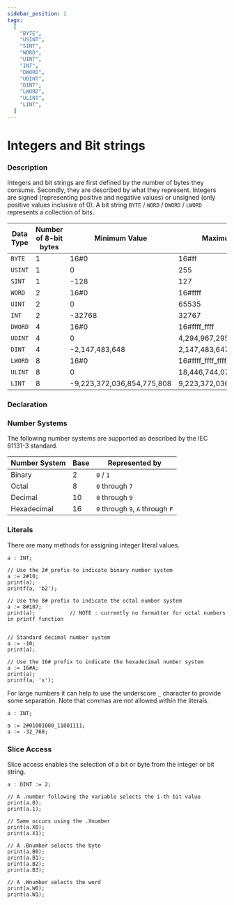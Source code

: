 ```yaml
---
sidebar_position: 2
tags:
  [
    "BYTE",
    "USINT",
    "SINT",
    "WORD",
    "UINT",
    "INT",
    "DWORD",
    "UDINT",
    "DINT",
    "LWORD",
    "ULINT",
    "LINT",
  ]
---
```


# Integers and Bit strings

### Description

Integers and bit strings are first defined by the number of bytes they consume. Secondly, they are described by what they represent. Integers are signed (representing positive and negative values) or unsigned (only positive values inclusive of 0). A bit string `BYTE` / `WORD` / `DWORD` / `LWORD` represents a collection of bits.

| Data Type | Number of 8-bit bytes | Minimum Value              | Maximum Value              |
| --------- | --------------------- | -------------------------- | -------------------------- |
| `BYTE`    | 1                     | 16#0                       | 16#ff                      |
| `USINT`   | 1                     | 0                          | 255                        |
| `SINT`    | 1                     | -128                       | 127                        |
| `WORD`    | 2                     | 16#0                       | 16#ffff                    |
| `UINT`    | 2                     | 0                          | 65535                      |
| `INT`     | 2                     | -32768                     | 32767                      |
| `DWORD`   | 4                     | 16#0                       | 16#ffff_ffff               |
| `UDINT`   | 4                     | 0                          | 4,294,967,295              |
| `DINT`    | 4                     | -2,147,483,648             | 2,147,483,647              |
| `LWORD`   | 8                     | 16#0                       | 16#ffff_ffff_ffff_ffff     |
| `ULINT`   | 8                     | 0                          | 18,446,744,073,709,551,615 |
| `LINT`    | 8                     | -9,223,372,036,854,775,808 | 9,223,372,036,854,775,807  |

### Declaration

### Number Systems

The following number systems are supported as described by the IEC 61131-3 standard.

| Number System | Base | Represented by                   |
| ------------- | ---- | -------------------------------- |
| Binary        | 2    | `0` / `1`                        |
| Octal         | 8    | `0` through `7`                  |
| Decimal       | 10   | `0` through `9`                  |
| Hexadecimal   | 16   | `0` through `9`, `A` through `F` |

### Literals

There are many methods for assigning integer literal values.

```iecst
a : INT;

// Use the 2# prefix to indicate binary number system
a := 2#10;
print(a);
printf(a, 'b2');

// Use the 8# prefix to indicate the octal number system
a := 8#107;
print(a);           // NOTE : currently no formatter for octal numbers in printf function


// Standard decimal number system
a := -10;
print(a);

// Use the 16# prefix to indicate the hexadecimal number system
a := 16#A;
print(a);
printf(a, 'x');
```

For large numbers it can help to use the underscore `_` character to provide some separation. Note that commas are not allowed within the literals.

```iecst
a : INT;

a := 2#01001000_11001111;
a := -32_768;
```

### Slice Access

Slice access enables the selection of a bit or byte from the integer or bit string.

```iecst
a : DINT := 2;

// A .number following the variable selects the i-th bit value
print(a.0);
print(a.1);

// Same occurs using the .Xnumber
print(a.X0);
print(a.X1);

// A .Bnumber selects the byte
print(a.B0);
print(a.B1);
print(a.B2);
print(a.B3);

// A .Wnumber selects the word
print(a.W0);
print(a.W1);
```
